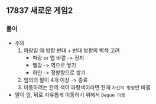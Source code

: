 ## 17837 새로운 게임2

### 풀이
- 주의
    1. 파랑일 때 방향 반대 + 반대 방향의 벽색 고려
        - 파랑 or 맵 바깥 -> 정지
        - 빨강 -> 역으로 쌓기
        - 하얀 -> 정방향으로 쌓기
    2. 임의의 말이 4개 이상 -> 종료
    3. 이동하려는 칸의 색이 파랑색이라면 현재 `자신의 방향`만 바뀜
- 말이 앞, 뒤로 자유롭게 이동하기 위해서 `Deque 이용`